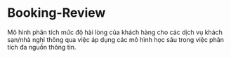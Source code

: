 # Booking-Review
Mô hình phân tích mức độ hài lòng của khách hàng cho các dịch vụ khách sạn/nhà nghỉ thông qua việc áp dụng các mô hình học sâu trong việc phân tích đa nguồn thông tin.

